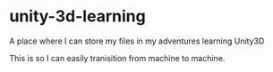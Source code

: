 # unity-3d-learning
A place where I can store my files in my adventures learning Unity3D

This is so I can easily tranisition from machine to machine.

